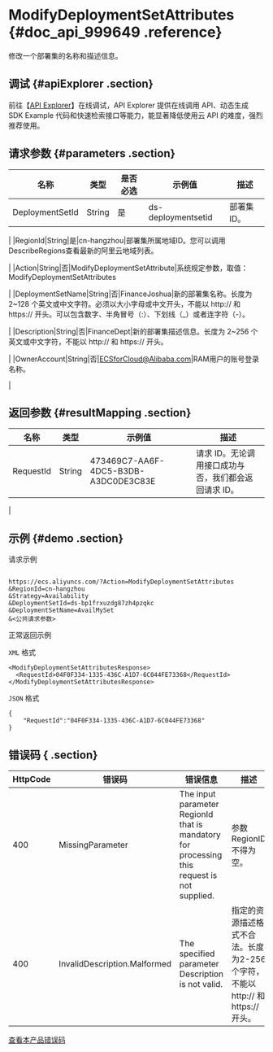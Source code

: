 # ModifyDeploymentSetAttributes {#doc_api_999649 .reference}

修改一个部署集的名称和描述信息。

## 调试 {#apiExplorer .section}

前往【[API Explorer](https://api.aliyun.com/#product=Ecs&api=ModifyDeploymentSetAttribute)】在线调试，API Explorer 提供在线调用 API、动态生成 SDK Example 代码和快速检索接口等能力，能显著降低使用云 API 的难度，强烈推荐使用。

## 请求参数 {#parameters .section}

|名称|类型|是否必选|示例值|描述|
|--|--|----|---|--|
|DeploymentSetId|String|是|ds-deploymentsetid|部署集ID。

 |
|RegionId|String|是|cn-hangzhou|部署集所属地域ID。您可以调用DescribeRegions查看最新的阿里云地域列表。

 |
|Action|String|否|ModifyDeploymentSetAttribute|系统规定参数，取值：ModifyDeploymentSetAttributes

 |
|DeploymentSetName|String|否|FinanceJoshua|新的部署集名称。长度为 2~128 个英文或中文字符。必须以大小字母或中文开头，不能以 http:// 和 https:// 开头。可以包含数字、半角冒号（:）、下划线（\_）或者连字符（-）。

 |
|Description|String|否|FinanceDept|新的部署集描述信息。长度为 2~256 个英文或中文字符，不能以 http:// 和 https:// 开头。

 |
|OwnerAccount|String|否|ECSforCloud@Alibaba.com|RAM用户的账号登录名称。

 |

## 返回参数 {#resultMapping .section}

|名称|类型|示例值|描述|
|--|--|---|--|
|RequestId|String|473469C7-AA6F-4DC5-B3DB-A3DC0DE3C83E|请求 ID。无论调用接口成功与否，我们都会返回请求 ID。

 |

## 示例 {#demo .section}

请求示例

``` {#request_demo}

https://ecs.aliyuncs.com/?Action=ModifyDeploymentSetAttributes
&RegionId=cn-hangzhou
&Strategy=Availability
&DeploymentSetId=ds-bp1frxuzdg87zh4pzqkc
&DeploymentSetName=AvailMySet
&<公共请求参数>

```

正常返回示例

`XML` 格式

``` {#xml_return_success_demo}
<ModifyDeploymentSetAttributesResponse>
  <RequestId>04F0F334-1335-436C-A1D7-6C044FE73368</RequestId>
</ModifyDeploymentSetAttributesResponse>

```

`JSON` 格式

``` {#json_return_success_demo}
{
	"RequestId":"04F0F334-1335-436C-A1D7-6C044FE73368"
}
```

## 错误码 { .section}

|HttpCode|错误码|错误信息|描述|
|--------|---|----|--|
|400|MissingParameter|The input parameter RegionId that is mandatory for processing this request is not supplied.|参数 RegionID 不得为空。|
|400|InvalidDescription.Malformed|The specified parameter Description is not valid.|指定的资源描述格式不合法。长度为2-256个字符，不能以 http:// 和 https:// 开头。|

[查看本产品错误码](https://error-center.aliyun.com/status/product/Ecs)

